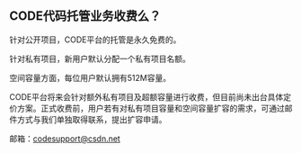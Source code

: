 ## CODE代码托管业务收费么？

针对公开项目，CODE平台的托管是永久免费的。

针对私有项目，新用户默认分配一个私有项目名额。

空间容量方面，每位用户默认拥有512M容量。

CODE平台将来会针对额外私有项目及超额容量进行收费，但目前尚未出台具体定价方案。正式收费前，用户若有对私有项目容量和空间容量扩容的需求，可通过邮件方式与我们单独取得联系，提出扩容申请。

邮箱：codesupport@csdn.net